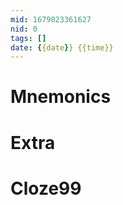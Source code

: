 ```yaml
---
mid: 1679023361627
nid: 0
tags: []
date: {{date}} {{time}}
---
```




# Mnemonics



# Extra



# Cloze99


